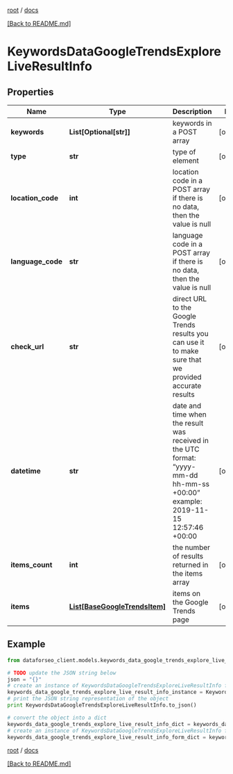 [root](./../ "root") / [docs](./ "docs")

[[Back to README.md]](./../README.md "[Back to README.md]")

# KeywordsDataGoogleTrendsExploreLiveResultInfo

## Properties

Name | Type | Description | Notes
------------ | ------------- | ------------- | -------------
**keywords** | **List[Optional[str]]** | keywords in a POST array | [optional]
**type** | **str** | type of element | [optional]
**location_code** | **int** | location code in a POST array if there is no data, then the value is null | [optional]
**language_code** | **str** | language code in a POST array if there is no data, then the value is null | [optional]
**check_url** | **str** | direct URL to the Google Trends results you can use it to make sure that we provided accurate results | [optional]
**datetime** | **str** | date and time when the result was received in the UTC format: “yyyy-mm-dd hh-mm-ss +00:00” example: 2019-11-15 12:57:46 +00:00 | [optional]
**items_count** | **int** | the number of results returned in the items array | [optional]
**items** | [**List[BaseGoogleTrendsItem]**](BaseGoogleTrendsItem.md) | items on the Google Trends page | [optional]

## Example

```python
from dataforseo_client.models.keywords_data_google_trends_explore_live_result_info import KeywordsDataGoogleTrendsExploreLiveResultInfo

# TODO update the JSON string below
json = "{}"
# create an instance of KeywordsDataGoogleTrendsExploreLiveResultInfo from a JSON string
keywords_data_google_trends_explore_live_result_info_instance = KeywordsDataGoogleTrendsExploreLiveResultInfo.from_json(json)
# print the JSON string representation of the object
print KeywordsDataGoogleTrendsExploreLiveResultInfo.to_json()

# convert the object into a dict
keywords_data_google_trends_explore_live_result_info_dict = keywords_data_google_trends_explore_live_result_info_instance.to_dict()
# create an instance of KeywordsDataGoogleTrendsExploreLiveResultInfo from a dict
keywords_data_google_trends_explore_live_result_info_form_dict = keywords_data_google_trends_explore_live_result_info.from_dict(keywords_data_google_trends_explore_live_result_info_dict)
```

  

[root](./../ "root") / [docs](./ "docs")

[[Back to README.md]](./../README.md "[Back to README.md]")